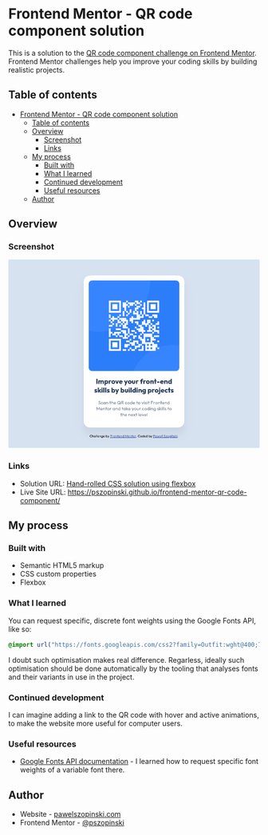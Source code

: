 # Frontend Mentor - QR code component solution

This is a solution to the [QR code component challenge on Frontend Mentor](https://www.frontendmentor.io/challenges/qr-code-component-iux_sIO_H). Frontend Mentor challenges help you improve your coding skills by building realistic projects.

## Table of contents

- [Frontend Mentor - QR code component solution](#frontend-mentor---qr-code-component-solution)
  - [Table of contents](#table-of-contents)
  - [Overview](#overview)
    - [Screenshot](#screenshot)
    - [Links](#links)
  - [My process](#my-process)
    - [Built with](#built-with)
    - [What I learned](#what-i-learned)
    - [Continued development](#continued-development)
    - [Useful resources](#useful-resources)
  - [Author](#author)

## Overview

### Screenshot

![](./screenshot.png)

### Links

- Solution URL: [Hand-rolled CSS solution using flexbox](https://www.frontendmentor.io/solutions/hand-rolled-css-solution-using-flexbox-FeaFjF6Lct)
- Live Site URL: <https://pszopinski.github.io/frontend-mentor-qr-code-component/>

## My process

### Built with

- Semantic HTML5 markup
- CSS custom properties
- Flexbox

### What I learned

You can request specific, discrete font weights using the Google Fonts API, like so:

```css
@import url("https://fonts.googleapis.com/css2?family=Outfit:wght@400;700&display=swap");
```

I doubt such optimisation makes real difference. Regarless, ideally such optimisation should be done automatically by the tooling that analyses fonts and their variants in use in the project.

### Continued development

I can imagine adding a link to the QR code with hover and active animations, to make the website more useful for computer users.

### Useful resources

- [Google Fonts API documentation](https://developers.google.com/fonts/docs/css2#individual_styles_such_as_weight) - I learned how to request specific font weights of a variable font there.

## Author

- Website - [pawelszopinski.com](https://www.pawelszopinski.com/)
- Frontend Mentor - [@pszopinski](https://www.frontendmentor.io/profile/pszopinski)
